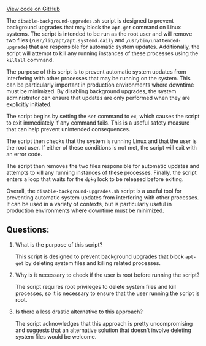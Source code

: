 
[View code on GitHub](https://github.com/solana-labs/solana/blob/master/net/scripts/disable-background-upgrades.sh)

The `disable-background-upgrades.sh` script is designed to prevent background upgrades that may block the `apt-get` command on Linux systems. The script is intended to be run as the root user and will remove two files (`/usr/lib/apt/apt.systemd.daily` and `/usr/bin/unattended-upgrade`) that are responsible for automatic system updates. Additionally, the script will attempt to kill any running instances of these processes using the `killall` command.

The purpose of this script is to prevent automatic system updates from interfering with other processes that may be running on the system. This can be particularly important in production environments where downtime must be minimized. By disabling background upgrades, the system administrator can ensure that updates are only performed when they are explicitly initiated.

The script begins by setting the `set` command to `ex`, which causes the script to exit immediately if any command fails. This is a useful safety measure that can help prevent unintended consequences.

The script then checks that the system is running Linux and that the user is the root user. If either of these conditions is not met, the script will exit with an error code.

The script then removes the two files responsible for automatic updates and attempts to kill any running instances of these processes. Finally, the script enters a loop that waits for the `dpkg` lock to be released before exiting.

Overall, the `disable-background-upgrades.sh` script is a useful tool for preventing automatic system updates from interfering with other processes. It can be used in a variety of contexts, but is particularly useful in production environments where downtime must be minimized.
## Questions: 
 1. What is the purpose of this script?
    
    This script is designed to prevent background upgrades that block `apt-get` by deleting system files and killing related processes.

2. Why is it necessary to check if the user is root before running the script?
    
    The script requires root privileges to delete system files and kill processes, so it is necessary to ensure that the user running the script is root.

3. Is there a less drastic alternative to this approach?
    
    The script acknowledges that this approach is pretty uncompromising and suggests that an alternative solution that doesn't involve deleting system files would be welcome.